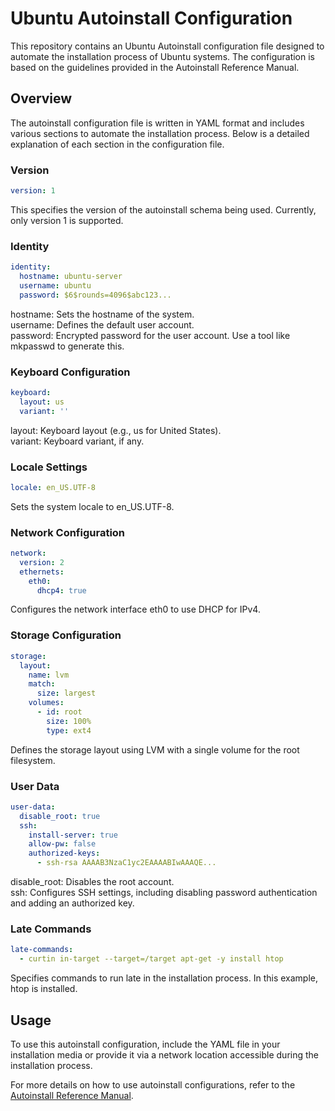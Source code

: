 # Ubuntu Autoinstall Configuration
This repository contains an Ubuntu Autoinstall configuration file designed to automate the installation process of Ubuntu systems. The configuration is based on the guidelines provided in the Autoinstall Reference Manual.

## Overview
The autoinstall configuration file is written in YAML format and includes various sections to automate the installation process. Below is a detailed explanation of each section in the configuration file.

### Version
```yaml
version: 1
```

This specifies the version of the autoinstall schema being used. Currently, only version 1 is supported.

### Identity
```yaml
identity:
  hostname: ubuntu-server
  username: ubuntu
  password: $6$rounds=4096$abc123...
```

hostname: Sets the hostname of the system.\
username: Defines the default user account.\
password: Encrypted password for the user account. Use a tool like mkpasswd to generate this.

### Keyboard Configuration

```yaml
keyboard:
  layout: us
  variant: ''
```

layout: Keyboard layout (e.g., us for United States).\
variant: Keyboard variant, if any.

### Locale Settings
```yaml
locale: en_US.UTF-8
```

Sets the system locale to en_US.UTF-8.

### Network Configuration
```yaml
network:
  version: 2
  ethernets:
    eth0:
      dhcp4: true
```

Configures the network interface eth0 to use DHCP for IPv4.

### Storage Configuration
```yaml
storage:
  layout:
    name: lvm
    match:
      size: largest
    volumes:
      - id: root
        size: 100%
        type: ext4
```

Defines the storage layout using LVM with a single volume for the root filesystem.

### User Data
```yaml
user-data:
  disable_root: true
  ssh:
    install-server: true
    allow-pw: false
    authorized-keys:
      - ssh-rsa AAAAB3NzaC1yc2EAAAABIwAAAQE...
```

disable_root: Disables the root account.\
ssh: Configures SSH settings, including disabling password authentication and adding an authorized key.

### Late Commands
```yaml
late-commands:
  - curtin in-target --target=/target apt-get -y install htop
```

Specifies commands to run late in the installation process. In this example, htop is installed.

## Usage
To use this autoinstall configuration, include the YAML file in your installation media or provide it via a network location accessible during the installation process.

For more details on how to use autoinstall configurations, refer to the [Autoinstall Reference Manual](https://canonical-subiquity.readthedocs-hosted.com/en/latest/reference/autoinstall-reference.html).
